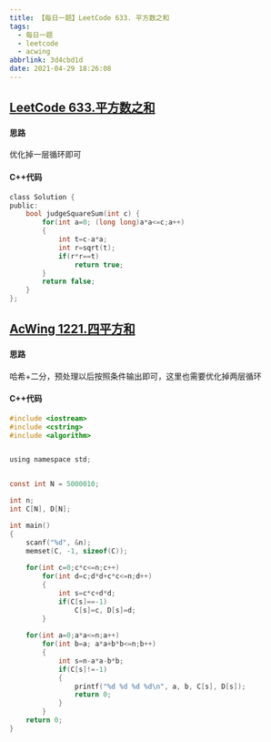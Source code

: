 ```yaml
---
title: 【每日一题】LeetCode 633. 平方数之和
tags:
  - 每日一题
  - leetcode
  - acwing
abbrlink: 3d4cbd1d
date: 2021-04-29 18:26:08
---
```


## [LeetCode 633.平方数之和](https://leetcode-cn.com/problems/sum-of-square-numbers/)
#### 思路
优化掉一层循环即可
#### C++代码
```c
class Solution {
public:
    bool judgeSquareSum(int c) {
        for(int a=0; (long long)a*a<=c;a++)
        {
            int t=c-a*a;
            int r=sqrt(t);
            if(r*r==t)  
                return true;
        }
        return false;
    }
};
```
## [AcWing 1221.四平方和](https://www.acwing.com/problem/content/1223/)
#### 思路
哈希+二分，预处理以后按照条件输出即可，这里也需要优化掉两层循环
#### C++代码
```c
#include <iostream>
#include <cstring>
#include <algorithm>


using namespace std;


const int N = 5000010;

int n;
int C[N], D[N];

int main()
{
    scanf("%d", &n);
    memset(C, -1, sizeof(C));
    
    for(int c=0;c*c<=n;c++)
        for(int d=c;d*d+c*c<=n;d++)
        {
            int s=c*c+d*d;
            if(C[s]==-1)
                C[s]=c, D[s]=d;
        }
        
    for(int a=0;a*a<=n;a++)
        for(int b=a; a*a+b*b<=n;b++)
        {
            int s=n-a*a-b*b;
            if(C[s]!=-1)
            {
                printf("%d %d %d %d\n", a, b, C[s], D[s]);
                return 0;
            }
        }
    return 0;
}
```